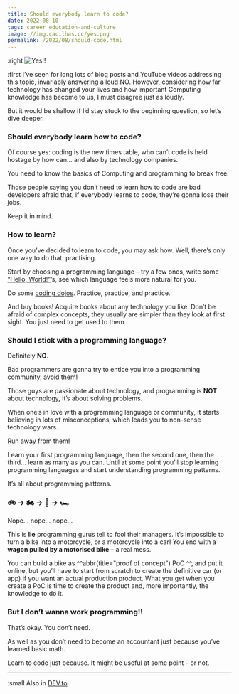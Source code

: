 ```yaml
---
title: Should everybody learn to code?
date: 2022-08-10
tags: career education-and-culture
image: //img.cacilhas.cc/yes.png
permalink: /2022/08/should-code.html
---
```

[image]: {{{image}}}
[DEV.to]: https://dev.to/cacilhas/should-everybody-learn-to-code-45lo
[coding dojos]: https://www.codingdojo.com/
[“Hello, World!”]: https://www.rosettacode.org/wiki/Hello_world/Text

:right ![Yes!!][image]

:first I’ve seen for long lots of blog posts and YouTube videos addressing this
topic, invariably answering a loud NO. However, considering how far technology
has changed your lives and how important Computing knowledge has become to us, I
must disagree just as loudly.

But it would be shallow if I’d stay stuck to the beginning question, so let’s
dive deeper.

### Should everybody learn how to code?

Of course yes: coding is the new times table, who can’t code is held hostage by
how can… and also by technology companies.

You need to know the basics of Computing and programming to break free.

Those people saying you don’t need to learn how to code are bad developers
afraid that, if everybody learns to code, they’re gonna lose their jobs.

Keep it in mind.

### How to learn?

Once you’ve decided to learn to code, you may ask how. Well, there’s only one
way to do that: practising.

Start by choosing a programming language – try a few ones, write some
[“Hello, World!”][]’s, see which language feels more natural for you.

Do some [coding dojos][]. Practice, practice, and practice.

And buy books! Acquire books about any technology you like. Don’t be afraid of
complex concepts, they usually are simpler than they look at first sight. You
just need to get used to them.

### Should I stick with a programming language?

Definitely **NO**.

Bad programmers are gonna try to entice you into a programming community, avoid
them!

Those guys are passionate about technology, and programming is **NOT** about
technology, it’s about solving problems.

When one’s in love with a programming language or community, it starts
believing in lots of misconceptions, which leads you to non-sense technology
wars.

Run away from them!

Learn your first programming language, then the second one, then the third…
learn as many as you can. Until at some point you’ll stop learning programming
languages and start understanding programming patterns.

It’s all about programming patterns.

### 🚲 → 🏍️ → 🚗 → 🏎️

Nope… nope… nope…

This is **lie** programming gurus tell to fool their managers. It’s impossible
to turn a bike into a motorcycle, or a motorcycle into a car! You end with a
**wagon pulled by a motorised bike** – a real mess.

You can build a bike as ^^abbr(title="proof of concept") PoC ^^, and put it
online, but you’ll have to start from scratch to create the definitive car (or
app) if you want an actual production product. What you get when you create a
PoC is time to create the product and, more importantly, the knowledge to do it.

### But I don’t wanna work programming!!

That’s okay. You don’t need.

As well as you don’t need to become an accountant just because you’ve learned
basic math.

Learn to code just because. It might be useful at some point – or not.

-----

:small Also in [DEV.to][].
